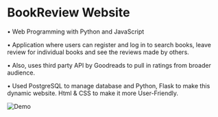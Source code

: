 # BookReview Website

• Web Programming with Python and JavaScript

• Application where users can register and log in to search books, leave review for
individual books and see the reviews made by others.

• Also, uses third party API by Goodreads to pull in ratings from broader audience.

• Used PostgreSQL to manage database and Python, Flask to make this dynamic website. Html &
CSS to make it more User-Friendly.



![Demo](https://user-images.githubusercontent.com/54972727/189980256-34745382-44d0-41db-9785-ba1c0af77794.gif)
